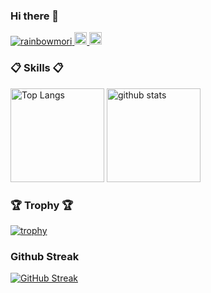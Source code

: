 ### Hi there 👋

<p align="left">
  <a href="https://github.com/rainbowmori/rainbowmori/">
    <img src="https://komarev.com/ghpvc/?username=rainbowmori" alt="rainbowmori" />
  </a>
  <a href="http://twitter.com/ReinnboM">
    <img height="20" src="https://img.shields.io/twitter/follow/ReinnboM?label=Twitter&logo=twitter&style=flat" />
  </a>
  <a href="https://github.com/rainbowmori">
    <img height="20" src="https://img.shields.io/github/followers/rainbowmori?label=follow&logo=github&style=flat" />
  </a>
</p>

### 📋 Skills 📋
<p align="left"> 
  <img alt="Top Langs" height="150px" src="https://github-readme-stats.vercel.app/api/top-langs/?username=rainbowmori&layout=compact&show_icons=true&theme=onedark" />
  <img alt="github stats" height="150px" src="https://github-readme-stats.vercel.app/api?username=rainbowmori&theme=onedark&show_icons=ture" />
</p>

### 🏆 Trophy 🏆
[![trophy](https://github-profile-trophy.vercel.app/?username=rainbowmori&theme=onedark&column=7)](https://github.com/ryo-ma/github-profile-trophy)

### Github Streak
[![GitHub Streak](http://github-readme-streak-stats.herokuapp.com?user=rainbowmori&theme=dark&date_format=M%20j%5B%2C%20Y%5D)](https://git.io/streak-stats)
